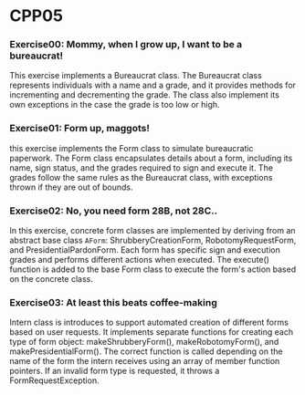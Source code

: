 # CPP05

### Exercise00: Mommy, when I grow up, I want to be a bureaucrat!
This exercise implements a Bureaucrat class. The Bureaucrat class represents individuals with a name and a grade, and it provides methods for incrementing and decrementing the grade. The class also implement its own exceptions in the case the grade is too low or high.

### Exercise01: Form up, maggots!
this exercise implements the Form class to simulate bureaucratic paperwork. The Form class encapsulates details about a form, including its name, sign status, and the grades required to sign and execute it. The grades follow the same rules as the Bureaucrat class, with exceptions thrown if they are out of bounds.

### Exercise02: No, you need form 28B, not 28C..
In this exercise, concrete form classes are implemented by deriving from an abstract base class `AForm`: ShrubberyCreationForm, RobotomyRequestForm, and PresidentialPardonForm. Each form has specific sign and execution grades and performs different actions when executed. The execute() function is added to the base Form class to execute the form's action based on the concrete class.


### Exercise03: At least this beats coffee-making
Intern class is introduces to support automated creation of different forms based on user requests. It implements separate functions for creating each type of form object: makeShrubberyForm(), makeRobotomyForm(), and makePresidentialForm(). The correct function is called depending on the name of the form the intern receives using an array of member function pointers. If an invalid form type is requested, it throws a FormRequestException.

